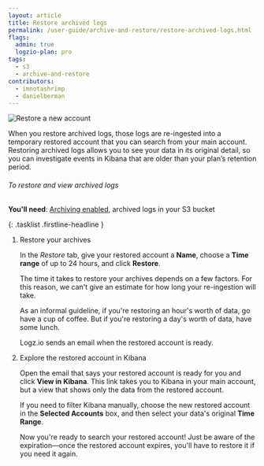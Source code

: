 ```yaml
---
layout: article
title: Restore archived logs
permalink: /user-guide/archive-and-restore/restore-archived-logs.html
flags:
  admin: true
  logzio-plan: pro
tags:
  - s3
  - archive-and-restore
contributors:
  - imnotashrimp
  - danielberman
---
```


![Restore a new account]({{site.baseurl}}/images/archive-and-restore/restored-accounts.png)

When you restore archived logs,
those logs are re-ingested into a temporary restored account that you can search from your main account.
Restoring archived logs allows you to see your data in its original detail,
so you can investigate events in Kibana that are older than your plan’s retention period.

###### To restore and view archived logs

**You'll need**:
[Archiving enabled](https://app.logz.io/#/dashboard/tools/archive-and-restore),
archived logs in your S3 bucket

{: .tasklist .firstline-headline }
1.  Restore your archives

    In the _Restore_ tab, give your restored account a **Name**, choose a **Time range** of up to 24 hours, and click **Restore**.

    The time it takes to restore your archives depends on a few factors.
    For this reason, we can't give an estimate for how long your re-ingestion will take.

    As an informal guideline, if you're restoring an hour's worth of data, go have a cup of coffee.
    But if you're restoring a day's worth of data, have some lunch.

    Logz.io sends an email when the restored account is ready.

2.  Explore the restored account in Kibana

    Open the email that says your restored account is ready for you and click **View in Kibana**.
    This link takes you to Kibana in your main account, but a view that shows only the data from the restored account.

    <div class="info-box tip">

      If you need to filter Kibana manually,
      choose the new restored account in the **Selected Accounts** box,
      and then select your data's original **Time Range**.

    </div>

    Now you're ready to search your restored account!
    Just be aware of the expiration—once the restored account expires, you'll have to restore it if you need it again.